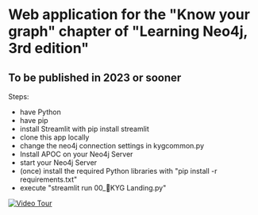 # Web application for the "Know your graph" chapter of "Learning Neo4j, 3rd edition" 
## To be published in 2023 or sooner

Steps:
* have Python
* have pip
* install Streamlit with pip install streamlit
* clone this app locally
* change the neo4j connection settings in kygcommon.py
* Install APOC on your Neo4j Server 
* start your Neo4j Server
* (once) install the required Python libraries with "pip install -r requirements.txt"
* execute  "streamlit run 00_🧠KYG Landing.py"




[![Video Tour](https://www.youtube.com/watch?v=4RbJErGQgac)](https://www.youtube.com/watch?v=4RbJErGQgac)